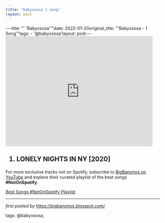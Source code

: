 ```yaml
---
title: "babyxsosa 1 song"
layout: post
---
```

---title: "' 'Babyxsosa''"date: 2022-01-20original_title: "'Babyxsosa - 1 Song'"tags:  - '@babyxsosa'layout: post---<iframe frameborder="0" height="360" src="https://youtube.com/embed/40uEZ7axRQg" width="480"></iframe><h2><ol><li>LONELY NIGHTS IN NY [2020]</li></ol></h2><!--Subscribe and Playlist Links--><div>    <p>For more exclusive tracks not on Spotify, subscribe to <a href="https://www.youtube.com/@BigBanonos" target="_blank">BigBanonos on YouTube</a> and explore their curated playlist of the best songs <strong>#NotOnSpotify</strong>.</p>    <p><a href="https://www.youtube.com/playlist?list=PLtuNtuTatqI0kFahUCbtbfenC_ET5O_tr" target="_blank">Best Songs #NotOnSpotify Playlist<br /></a></p></div><hr /><p><em>first posted by</em> <a href="https://bigbanonos.blogspot.com/" rel="noopener" target="_new">https://bigbanonos.blogspot.com/</a></p><p>tags: @babyxsosa,</p>